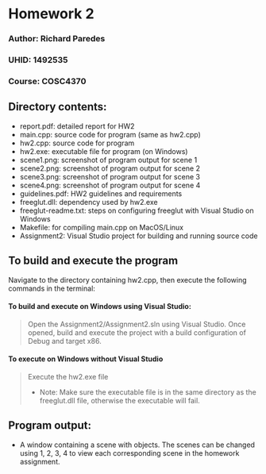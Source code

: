 # Homework 2
### Author: Richard Paredes
### UHID: 1492535
### Course: COSC4370


## Directory contents:
- report.pdf: detailed report for HW2
- main.cpp: source code for program (same as hw2.cpp)
- hw2.cpp: source code for program
- hw2.exe: executable file for program (on Windows)
- scene1.png: screenshot of program output for scene 1
- scene2.png: screenshot of program output for scene 2
- scene3.png: screenshot of program output for scene 3
- scene4.png: screenshot of program output for scene 4
- guidelines.pdf: HW2 guidelines and requirements
- freeglut.dll: dependency used by hw2.exe
- freeglut-readme.txt: steps on configuring freeglut with Visual Studio on Windows
- Makefile: for compiling main.cpp on MacOS/Linux
- Assignment2: Visual Studio project for building and running source code

## To build and execute the program
Navigate to the directory containing hw2.cpp, then execute the following commands in the terminal: 

#### To build and execute on Windows using Visual Studio:
> Open the Assignment2/Assignment2.sln using Visual Studio. Once opened, build and execute the project with a build configuration of Debug and target x86.

#### To execute on Windows without Visual Studio
> Execute the hw2.exe file
> * Note: Make sure the executable file is in the same directory as the freeglut.dll file, otherwise the executable will fail.

## Program output:
- A window containing a scene with objects. The scenes can be changed using 1, 2, 3, 4 to view each corresponding scene in the homework assignment.